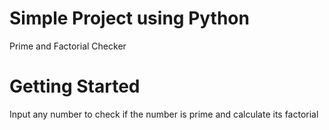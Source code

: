 # Simple Project using Python

Prime and Factorial Checker

# Getting Started

Input any number to check if the number is prime and calculate its factorial 




